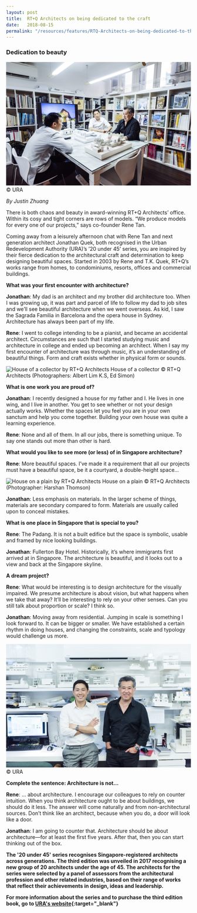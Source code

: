 ```yaml
---
layout: post
title:  RT+Q Architects on being dedicated to the craft
date:   2018-08-15
permalink: "/resources/features/RTQ-Architects-on-being-dedicated-to-the-craft"
---
```

### **Dedication to beauty**

![Architects Rene Tan and Jonathan Quek at the interview in their office](/images/RTQ-interview.jpg)
© URA

*By Justin Zhuang*

There is both chaos and beauty in award-winning RT+Q Architects’ office. Within its cosy and tight corners are rows of models. “We produce models for every one of our projects,” says co-founder Rene Tan.

Coming away from a leisurely afternoon chat with Rene Tan and next generation architect Jonathan Quek, both recognised in the Urban Redevelopment Authority (URA)’s ’20 under 45’ series, you are inspired by their fierce dedication to the architectural craft and determination to keep designing beautiful spaces. Started in 2003 by Rene and T.K. Quek, RT+Q’s works range from homes, to condominiums, resorts, offices and commercial buildings.

**What was your first encounter with architecture?**

**Jonathan**: My dad is an architect and my brother did architecture too. When I was growing up, it was part and parcel of life to follow my dad to job sites and we’ll see beautiful architecture when we went overseas. As kid, I saw the Sagrada Familia in Barcelona and the opera house in Sydney. Architecture has always been part of my life.

**Rene**: I went to college intending to be a pianist, and became an accidental architect. Circumstances are such that I started studying music and architecture in college and ended up becoming an architect. When I say my first encounter of architecture was through music, it’s an understanding of beautiful things. Form and craft exists whether in physical form or sounds.

![House of a collector by RT+Q Architects](/images/RTQ-Project1.jpg)
House of a collector © RT+Q Architects (Photographers: Albert Lim K.S, Ed Simon)

**What is one work you are proud of?**

**Jonathan**: I recently designed a house for my father and I. He lives in one wing, and I live in another. You get to see whether or not your design actually works. Whether the spaces let you feel you are in your own sanctum and help you come together. Building your own house was quite a learning experience.

**Rene**: None and all of them. In all our jobs, there is something unique. To say one stands out more than other is hard. 

**What would you like to see more (or less) of in Singapore architecture?**

**Rene**: More beautiful spaces. I’ve made it a requirement that all our projects must have a beautiful space, be it a courtyard, a double-height space… 

![House on a plain by RT+Q Architects](/images/RTQ-Project2.jpg)
House on a plain © RT+Q Architects (Photographer: Harshan Thomson)

**Jonathan**: Less emphasis on materials. In the larger scheme of things, materials are secondary compared to form. Materials are usually called upon to conceal mistakes.

**What is one place in Singapore that is special to you?** 

**Rene**: The Padang. It is not a built edifice but the space is symbolic, usable and framed by nice looking buildings.

**Jonathan**: Fullerton Bay Hotel. Historically, it’s where immigrants first arrived at in Singapore. The architecture is beautiful, and it looks out to a view and back at the Singapore skyline. 

**A dream project?**

**Rene**: What would be interesting is to design architecture for the visually impaired. We presume architecture is about vision, but what happens when we take that away? It’ll be interesting to rely on your other senses. Can you still talk about proportion or scale? I think so.

**Jonathan**: Moving away from residential. Jumping in scale is something I look forward to. It can be bigger or smaller. We have established a certain rhythm in doing houses, and changing the constraints, scale and typology would challenge us more.

![Architects Rene Tan and Jonathan Quek at their office](/images/RTQ-front-shot.jpg)
© URA

**Complete the sentence: Architecture is not…**

**Rene**: … about architecture. I encourage our colleagues to rely on counter intuition. When you think architecture ought to be about buildings, we should do it less. The answer will come naturally and from non-architectural sources. Don’t think like an architect, because when you do, a door will look like a door. 

**Jonathan**: I am going to counter that. Architecture should be about architecture—for at least the first five years. After that, then you can start thinking out of the box. 

**The '20 under 45' series recognises Singapore-registered architects across generations. The third edition was unveiled in 2017 recognising a new group of 20 architects under the age of 45. The architects for the series were selected by a panel of assessors from the architectural profession and other related industries, based on their range of works that reflect their achievements in design, ideas and leadership.**

**For more information about the series and to purchase the third edition book, go to [URA's website](https://www.ura.gov.sg/Corporate/Resources/Publications/Books/Book-Details/2017-12_20-Under-45-the-third-edition){:target="_blank"}**

